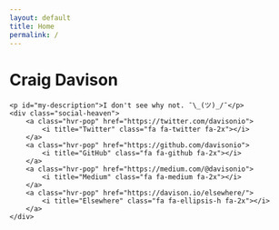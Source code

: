 ```yaml
---
layout: default
title: Home
permalink: /
---
```


<div class="center">
	<span id="my-profile-picture"></span>
	<h1 id="my-name">Craig Davison</h1>

	<p id="my-description">I don't see why not. ¯\_(ツ)_/¯</p>
	<div class="social-heaven">
		<a class="hvr-pop" href="https://twitter.com/davisonio">
			<i title="Twitter" class="fa fa-twitter fa-2x"></i>
		</a>
		<a class="hvr-pop" href="https://github.com/davisonio">
			<i title="GitHub" class="fa fa-github fa-2x"></i>
		</a>
		<a class="hvr-pop" href="https://medium.com/@davisonio">
			<i title="Medium" class="fa fa-medium fa-2x"></i>
		</a>
		<a class="hvr-pop" href="https://davison.io/elsewhere/">
			<i title="Elsewhere" class="fa fa-ellipsis-h fa-2x"></i>
		</a>
	</div>
</div>
